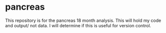 # pancreas
This repository is for the pancreas 18 month analysis. This will hold my code and output/ not data. I will determine if this is useful for version control. 
